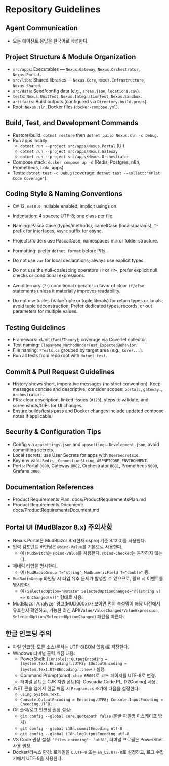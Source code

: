 # Repository Guidelines

## Agent Communication
- 모든 에이전트 응답은 한국어로 작성한다.

## Project Structure & Module Organization
- `src/apps`: Executables — `Nexus.Gateway`, `Nexus.Orchestrator`, `Nexus.Portal`.
- `src/libs`: Shared libraries — `Nexus.Core`, `Nexus.Infrastructure`, `Nexus.Shared`.
- `src/data`: Seed/config data (e.g., `areas.json`, `locations.csv`).
- `tests`: `Nexus.UnitTest`, `Nexus.IntegrationTest`, `Nexus.Sandbox`.
- `artifacts`: Build outputs (configured via `Directory.build.props`).
- Root: `Nexus.sln`, Docker files (`docker-compose.yml`).

## Build, Test, and Development Commands
- Restore/build: `dotnet restore` then `dotnet build Nexus.sln -c Debug`.
- Run apps locally:
  - `dotnet run --project src/apps/Nexus.Portal` (UI)
  - `dotnet run --project src/apps/Nexus.Gateway`
  - `dotnet run --project src/apps/Nexus.Orchestrator`
- Compose stack: `docker compose up -d` (Redis, Postgres, n8n, Prometheus, Loki, apps).
- Tests: `dotnet test -c Debug` (coverage: `dotnet test --collect:"XPlat Code Coverage"`).

## Coding Style & Naming Conventions
- C# 12, `net8.0`, nullable enabled; implicit usings on.
- Indentation: 4 spaces; UTF-8; one class per file.
- Naming: PascalCase (types/methods), camelCase (locals/params), `I`-prefix for interfaces, `Async` suffix for async.
- Projects/folders use PascalCase; namespaces mirror folder structure.
- Formatting: prefer `dotnet format` before PRs.

- Do not use `var` for local declarations; always use explicit types.
- Do not use the null-coalescing operators `??` or `??=`; prefer explicit null checks or conditional expressions.
- Avoid ternary (`?:`) conditional operator in favor of clear `if/else` statements unless it materially improves readability.
- Do not use tuples (ValueTuple or tuple literals) for return types or locals; avoid tuple deconstruction. Prefer dedicated types, records, or out parameters for multiple values.

## Testing Guidelines
- Framework: xUnit (`Fact`/`Theory`); coverage via Coverlet collector.
- Test naming: `ClassName_MethodUnderTest_ExpectedBehavior`.
- File naming: `*Tests.cs` grouped by target area (e.g., `Core/...`).
- Run all tests from repo root with `dotnet test`.

## Commit & Pull Request Guidelines
- History shows short, imperative messages (no strict convention). Keep messages concise and descriptive; consider scopes: `portal:`, `gateway:`, `orchestrator:`.
- PRs: clear description, linked issues (`#123`), steps to validate, and screenshots/GIFs for UI changes.
- Ensure builds/tests pass and Docker changes include updated compose notes if applicable.

## Security & Configuration Tips
- Config via `appsettings.json` and `appsettings.Development.json`; avoid committing secrets.
- Local secrets: use User Secrets for apps with `UserSecretsId`.
- Key env vars: `Redis__ConnectionString`, `ASPNETCORE_ENVIRONMENT`.
- Ports: Portal `8080`, Gateway `8082`, Orchestrator `8081`, Prometheus `9090`, Grafana `3000`.

## Documentation References
- Product Requirements Plan: docs/ProductRequirementsPlan.md
- Product Requirements Document: docs/ProductRequirementsDocument.md

## Portal UI (MudBlazor 8.x) 주의사항
- Nexus.Portal은 MudBlazor 8.x(현재 csproj 기준 8.12.0)를 사용한다.
- 입력 컴포넌트 바인딩은 `@bind-Value`를 기본으로 사용한다.
  - 예) `MudSwitch`는 `@bind-Value`를 사용한다. `@bind-Checked`는 동작하지 않는다.
- 제네릭 타입을 명시한다.
  - 예) `MudRadioGroup T="string"`, `MudNumericField T="double"` 등.
- `MudRadioGroup` 바인딩 시 타입 유추 문제가 발생할 수 있으므로, 필요 시 이벤트를 명시한다.
  - 예) `SelectedOption="@state" SelectedOptionChanged="@((string v) => OnChanged(v))"` 형태로 사용.
- MudBlazor Analyzer 경고(MUD000x)가 보이면 먼저 속성명이 해당 버전에서 유효한지 확인하고, 가능한 최신 API(`Value/ValueChanged/ValueExpression`, `SelectedOption/SelectedOptionChanged`) 패턴을 따른다.

## 한글 인코딩 주의
- 파일 인코딩: 모든 소스/문서는 UTF-8(BOM 없음)로 저장한다.
- Windows 터미널 출력 깨짐 대응:
  - PowerShell: `[Console]::OutputEncoding = [System.Text.Encoding]::UTF8; $OutputEncoding = [System.Text.UTF8Encoding]::new()` 실행.
  - Command Prompt(cmd): `chcp 65001`로 코드 페이지를 UTF-8로 변경.
  - 터미널 폰트는 CJK 지원 폰트(예: Cascadia Code PL, D2Coding) 사용.
- .NET 콘솔 앱에서 한글 깨짐 시 `Program.cs` 초기에 다음을 설정한다:
  - `using System.Text;`
  - `Console.OutputEncoding = Encoding.UTF8; Console.InputEncoding = Encoding.UTF8;`
- Git 출력/로그 인코딩 권장 설정:
  - `git config --global core.quotepath false` (한글 파일명 이스케이프 방지)
  - `git config --global i18n.commitEncoding utf-8`
  - `git config --global i18n.logOutputEncoding utf-8`
- VS Code 권장 설정: `"files.encoding": "utf8"`, 터미널 프로필은 PowerShell 사용 권장.
- Docker/리눅스 환경: 로케일을 `C.UTF-8` 또는 `en_US.UTF-8`로 설정하고, 로그 수집기에서 UTF-8을 사용한다.

